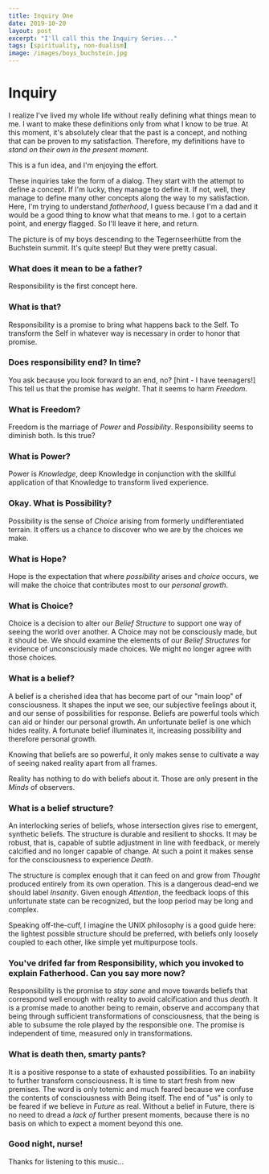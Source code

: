 ```yaml
---
title: Inquiry One
date: 2019-10-20
layout: post
excerpt: "I'll call this the Inquiry Series..."
tags: [spirituality, non-dualism]
image: /images/boys_buchstein.jpg
---
```


# Inquiry

I realize I've lived my whole life without really defining what things mean to me.
I want to make these definitions only from what I know to be true.
At this moment, it's absolutely clear that the past is a concept, and nothing that can be proven
to my satisfaction. Therefore, my definitions have to *stand on their own in the present moment.*

This is a fun idea, and I'm enjoying the effort.

These inquiries take the form of a dialog. They start with the attempt to define a concept.
If I'm lucky, they manage to define it. If not, well, they manage to define many other
concepts along the way to my satisfaction. Here, I'm trying to understand *fatherhood*,
I guess because I'm a dad and it would be a good thing to know what that means to me.
I got to a certain point, and energy flagged. So I'll leave it here, and return.

The picture is of my boys descending to the Tegernseerhütte from the Buchstein summit.
It's quite steep! But they were pretty casual.

### What does it mean to be a father?

Responsibility is the first concept here.

### What is that?

Responsibility is a promise to bring what happens back to the Self. To transform the Self in
whatever way is necessary in order to honor that promise.

### Does responsibility end? In time?

You ask because you look forward to an end, no? [hint - I have teenagers!] This tell us that
the promise has *weight*. That it seems to harm *Freedom*.

### What is Freedom?

Freedom is the marriage of *Power* and *Possibility*. Responsibility seems to diminish both.
Is this true?

### What is Power?

Power is *Knowledge*, deep Knowledge in conjunction with the skillful application of that
Knowledge to transform lived experience.

### Okay. What is Possibility?

Possibility is the sense of *Choice* arising from formerly undifferentiated terrain. It
offers us a chance to discover who we are by the choices we make.

### What is Hope?

Hope is the expectation that where *possibility* arises and *choice* occurs, we will make
the choice that contributes most to our *personal growth*.

### What is Choice?

Choice is a decision to alter our *Belief Structure* to support one way of seeing the world
over another. A Choice may not be consciously made, but it should be. We should examine the
elements of our *Belief Structures* for evidence of unconsciously made choices. We might
no longer agree with those choices.

### What is a belief?

A belief is a cherished idea that has become part of our "main loop" of consciousness.
It shapes the input we see, our subjective feelings about it, and our sense of
possibilities for response. Beliefs are powerful tools which can aid or hinder our
personal growth. An unfortunate belief is one which hides reality. A fortunate belief
illuminates it, increasing possibility and therefore personal growth.

Knowing that beliefs are so powerful, it only makes sense to cultivate a way of seeing
naked reality apart from all frames.

Reality has nothing to do with beliefs about it.
Those are only present in the *Minds* of observers.

### What is a belief structure?

An interlocking series of beliefs, whose intersection gives rise to emergent, synthetic
beliefs. The structure is durable and resilient to shocks. It may be robust, that is,
capable of subtle adjustment in line with feedback, or merely calcified and no longer
capable of change. At such a point it makes sense for the consciousness to experience
*Death*.

The structure is complex enough that it can feed on and grow from *Thought* produced
entirely from its own operation. This is a dangerous dead-end we should label
*Insanity*. Given enough *Attention*, the feedback loops of this unfortunate state
can be recognized, but the loop period may be long and complex.

Speaking off-the-cuff, I imagine the UNIX philosophy is a good guide here: the lightest
possible structure should be preferred, with beliefs only loosely coupled to each other,
like simple yet multipurpose tools.

### You've drifed far from Responsibility, which you invoked to explain Fatherhood. Can you say more now?

Responsibility is the promise to *stay sane* and move towards beliefs that correspond well enough
with reality to avoid calcification and thus *death*. It is a promise made to another
being to remain, observe and accompany that being through sufficient transformations of
consciousness, that the being is able to subsume the role played by the responsible one.
The promise is independent of time, measured only in transformations.

### What is death then, smarty pants?

It is a positive response to a state of exhausted possibilities. To an inability to further transform consciousness.
It is time to start fresh from new premises. The word is only totemic and much feared because
we confuse the contents of consciousness with Being itself. The end of "us" is only to be feared if
we believe in *Future* as real. Without a belief in Future, there is no need to dread a *lack of*
further present moments, because there is no basis on which to expect a moment beyond this one.

### Good night, nurse!

Thanks for listening to this music...

